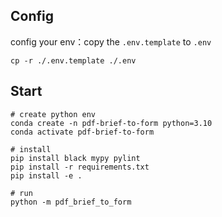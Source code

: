 ## Config 

config your env：copy the `.env.template` to `.env`

```shell
cp -r ./.env.template ./.env
```

## Start

```shell
# create python env
conda create -n pdf-brief-to-form python=3.10
conda activate pdf-brief-to-form

# install 
pip install black mypy pylint
pip install -r requirements.txt
pip install -e .

# run
python -m pdf_brief_to_form
```

